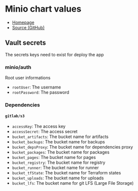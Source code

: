 # Minio chart values

- [Homepage](https://min.io/)
- [Source (GitHub)](https://github.com/minio/minio/tree/master/helm/minio)

## Vault secrets

The secrets keys need to exist for deploy the app

### minio/auth

Root user informations

- `rootUser`: The username
- `rootPassword`: The password

### Dependencies

#### `gitlab/s3`

- `accessKey`: The access key
- `accessSecret`: The access secret
- `bucket_artifacts`: The bucket name for artifacts
- `bucket_backups`: The bucket name for backups
- `bucket_depsProxy`: The bucket name for dependencies proxy
- `bucket_packages`: The bucket name for packages
- `bucket_pages`: The bucket name for pages
- `bucket_registry`: The bucket name for registry
- `bucket_runner`: The bucket name for runner
- `bucket_tfState`: The bucket name for Terraform states
- `bucket_uploads`: The bucket name for uploads
- `bucket_lfs`: The bucket name for git LFS (Large File Storage)
